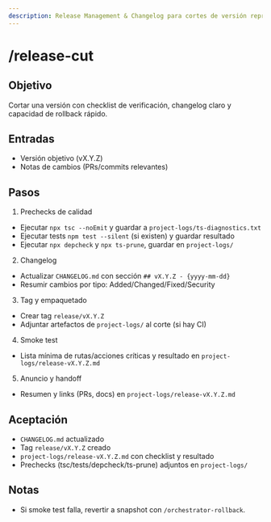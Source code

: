 ```yaml
---
description: Release Management & Changelog para cortes de versión reproducibles y trazables
---
```


# /release-cut

## Objetivo
Cortar una versión con checklist de verificación, changelog claro y capacidad de rollback rápido.

## Entradas
- Versión objetivo (vX.Y.Z)
- Notas de cambios (PRs/commits relevantes)

## Pasos
1) Prechecks de calidad
- Ejecutar `npx tsc --noEmit` y guardar a `project-logs/ts-diagnostics.txt`
- Ejecutar tests `npm test --silent` (si existen) y guardar resultado
- Ejecutar `npx depcheck` y `npx ts-prune`, guardar en `project-logs/`

2) Changelog
- Actualizar `CHANGELOG.md` con sección `## vX.Y.Z - {yyyy-mm-dd}`
- Resumir cambios por tipo: Added/Changed/Fixed/Security

3) Tag y empaquetado
- Crear tag `release/vX.Y.Z`
- Adjuntar artefactos de `project-logs/` al corte (si hay CI)

4) Smoke test
- Lista mínima de rutas/acciones críticas y resultado en `project-logs/release-vX.Y.Z.md`

5) Anuncio y handoff
- Resumen y links (PRs, docs) en `project-logs/release-vX.Y.Z.md`

## Aceptación
- `CHANGELOG.md` actualizado
- Tag `release/vX.Y.Z` creado
- `project-logs/release-vX.Y.Z.md` con checklist y resultado
- Prechecks (tsc/tests/depcheck/ts-prune) adjuntos en `project-logs/`

## Notas
- Si smoke test falla, revertir a snapshot con `/orchestrator-rollback`.
